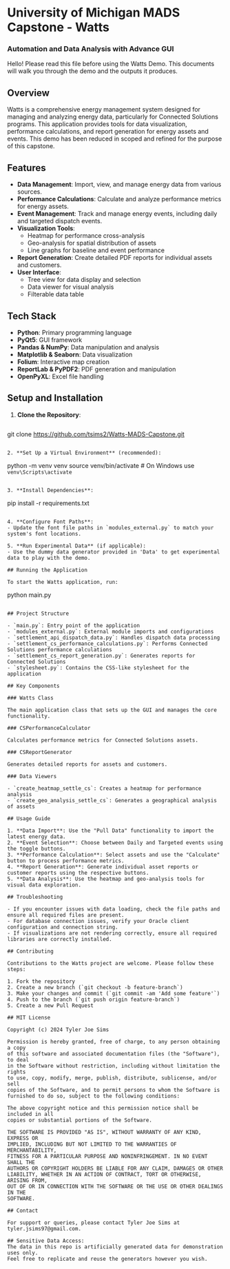 # University of Michigan MADS Capstone - Watts
### Automation and Data Analysis with Advance GUI

Hello! Please read this file before using the Watts Demo. 
This documents will walk you through the demo and the outputs it produces. 

## Overview

Watts is a comprehensive energy management system designed for managing and analyzing energy data, particularly for Connected Solutions programs. 
This application provides tools for data visualization, performance calculations, and report generation for energy assets and events.
This demo has been reduced in scoped and refined for the purpose of this capstone.

## Features

- **Data Management**: Import, view, and manage energy data from various sources.
- **Performance Calculations**: Calculate and analyze performance metrics for energy assets.
- **Event Management**: Track and manage energy events, including daily and targeted dispatch events.
- **Visualization Tools**: 
  - Heatmap for performance cross-analysis
  - Geo-analysis for spatial distribution of assets
  - Line graphs for baseline and event performance
- **Report Generation**: Create detailed PDF reports for individual assets and customers.
- **User Interface**: 
  - Tree view for data display and selection
  - Data viewer for visual analysis
  - Filterable data table

## Tech Stack

- **Python**: Primary programming language
- **PyQt5**: GUI framework
- **Pandas & NumPy**: Data manipulation and analysis
- **Matplotlib & Seaborn**: Data visualization
- **Folium**: Interactive map creation
- **ReportLab & PyPDF2**: PDF generation and manipulation
- **OpenPyXL**: Excel file handling

## Setup and Installation

1. **Clone the Repository**:
   ```
  git clone https://github.com/tsims2/Watts-MADS-Capstone.git
   ```

2. **Set Up a Virtual Environment** (recommended):
   ```
   python -m venv venv
   source venv/bin/activate  # On Windows use `venv\Scripts\activate`
   ```

3. **Install Dependencies**:
   ```
   pip install -r requirements.txt
   ```

4. **Configure Font Paths**:
   - Update the font file paths in `modules_external.py` to match your system's font locations.

5. **Run Experimental Data** (if applicable):
   - Use the dummy data generator provided in 'Data' to get experimental data to play with the demo.

## Running the Application

To start the Watts application, run:

```
python main.py
```

## Project Structure

- `main.py`: Entry point of the application
- `modules_external.py`: External module imports and configurations
- `settlement_api_dispatch_data.py`: Handles dispatch data processing
- `settlement_cs_performance_calculations.py`: Performs Connected Solutions performance calculations
- `settlement_cs_report_generation.py`: Generates reports for Connected Solutions
- `stylesheet.py`: Contains the CSS-like stylesheet for the application

## Key Components

### Watts Class

The main application class that sets up the GUI and manages the core functionality.

### CSPerformanceCalculator

Calculates performance metrics for Connected Solutions assets.

### CSReportGenerator

Generates detailed reports for assets and customers.

### Data Viewers

- `create_heatmap_settle_cs`: Creates a heatmap for performance analysis
- `create_geo_analysis_settle_cs`: Generates a geographical analysis of assets

## Usage Guide

1. **Data Import**: Use the "Pull Data" functionality to import the latest energy data.
2. **Event Selection**: Choose between Daily and Targeted events using the toggle buttons.
3. **Performance Calculation**: Select assets and use the "Calculate" button to process performance metrics.
4. **Report Generation**: Generate individual asset reports or customer reports using the respective buttons.
5. **Data Analysis**: Use the heatmap and geo-analysis tools for visual data exploration.

## Troubleshooting

- If you encounter issues with data loading, check the file paths and ensure all required files are present.
- For database connection issues, verify your Oracle client configuration and connection string.
- If visualizations are not rendering correctly, ensure all required libraries are correctly installed.

## Contributing

Contributions to the Watts project are welcome. Please follow these steps:

1. Fork the repository
2. Create a new branch (`git checkout -b feature-branch`)
3. Make your changes and commit (`git commit -am 'Add some feature'`)
4. Push to the branch (`git push origin feature-branch`)
5. Create a new Pull Request

## MIT License

Copyright (c) 2024 Tyler Joe Sims

Permission is hereby granted, free of charge, to any person obtaining a copy
of this software and associated documentation files (the "Software"), to deal
in the Software without restriction, including without limitation the rights
to use, copy, modify, merge, publish, distribute, sublicense, and/or sell
copies of the Software, and to permit persons to whom the Software is
furnished to do so, subject to the following conditions:

The above copyright notice and this permission notice shall be included in all
copies or substantial portions of the Software.

THE SOFTWARE IS PROVIDED "AS IS", WITHOUT WARRANTY OF ANY KIND, EXPRESS OR
IMPLIED, INCLUDING BUT NOT LIMITED TO THE WARRANTIES OF MERCHANTABILITY,
FITNESS FOR A PARTICULAR PURPOSE AND NONINFRINGEMENT. IN NO EVENT SHALL THE
AUTHORS OR COPYRIGHT HOLDERS BE LIABLE FOR ANY CLAIM, DAMAGES OR OTHER
LIABILITY, WHETHER IN AN ACTION OF CONTRACT, TORT OR OTHERWISE, ARISING FROM,
OUT OF OR IN CONNECTION WITH THE SOFTWARE OR THE USE OR OTHER DEALINGS IN THE
SOFTWARE.

## Contact

For support or queries, please contact Tyler Joe Sims at tyler.jsims97@gmail.com.

## Sensitive Data Access:
The data in this repo is artificially generated data for demonstration uses only.
Feel free to replicate and reuse the generators however you wish.
